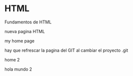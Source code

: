 # HTML
Fundamentos de HTML

nueva pagina HTML

my home page

hay que refrescar la pagina del GIT al cambiar el proyecto .git

home 2

hola mundo 2